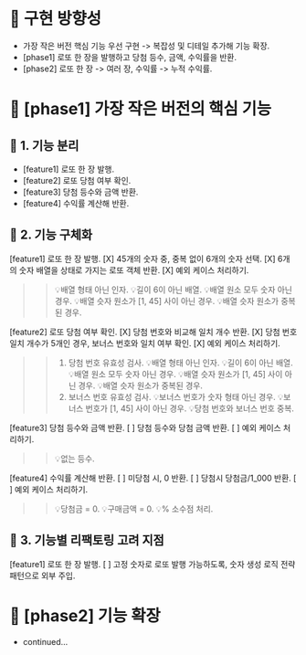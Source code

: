 # 📍 구현 방향성

- 가장 작은 버전 핵심 기능 우선 구현 -> 복잡성 및 디테일 추가해 기능 확장.
- [phase1] 로또 한 장을 발행하고 당첨 등수, 금액, 수익률을 반환.
- [phase2] 로또 한 장 -> 여러 장, 수익률 -> 누적 수익률.

# 📍 [phase1] 가장 작은 버전의 핵심 기능

## 🎯 1. 기능 분리

- [feature1] 로또 한 장 발행.
- [feature2] 로또 당첨 여부 확인.
- [feature3] 당첨 등수와 금액 반환.
- [feature4] 수익률 계산해 반환.

## 📝 2. 기능 구체화

[feature1] 로또 한 장 발행.
[X] 45개의 숫자 중, 중복 없이 6개의 숫자 선택.
[X] 6개의 숫자 배열을 상태로 가지는 로또 객체 반환.
[X] 예외 케이스 처리하기.

> > 💡배열 형태 아닌 인자.
> > 💡길이 6이 아닌 배열.
> > 💡배열 원소 모두 숫자 아닌 경우.
> > 💡배열 슷자 원소가 [1, 45] 사이 아닌 경우.
> > 💡배열 슷자 원소가 중복된 경우.

[feature2] 로또 당첨 여부 확인.
[X] 당첨 번호와 비교해 일치 개수 반환.
[X] 당첨 번호 일치 개수가 5개인 경우, 보너스 번호와 일치 여부 확인.
[X] 예외 케이스 처리하기.

> > 1.  당첨 번호 유효성 검사.
> >     💡배열 형태 아닌 인자.
> >     💡길이 6이 아닌 배열.
> >     💡배열 원소 모두 숫자 아닌 경우.
> >     💡배열 슷자 원소가 [1, 45] 사이 아닌 경우.
> >     💡배열 슷자 원소가 중복된 경우.
> > 2.  보너스 번호 유효성 검사.
> >     💡보너스 번호가 숫자 형태 아닌 경우.
> >     💡보너스 번호가 [1, 45] 사이 아닌 경우.
> >     💡당첨 번호와 보너스 번호 중복.

[feature3] 당첨 등수와 금액 반환.
[ ] 당첨 등수와 당첨 금액 반환.
[ ] 예외 케이스 처리하기.

> > 💡없는 등수.

[feature4] 수익률 계산해 반환.
[ ] 미당첨 시, 0 반환.
[ ] 당첨시 당첨금/1_000 반환.
[ ] 예외 케이스 처리하기.

> > 💡당첨금 = 0.
> > 💡구매금액 = 0.
> > 💡% 소수점 처리.

## 🔧 3. 기능별 리팩토링 고려 지점

[feature1] 로또 한 장 발행.
[ ] 고정 숫자로 로또 발행 가능하도록, 숫자 생성 로직 전략 패턴으로 외부 주입.

# 📍 [phase2] 기능 확장

- continued...
